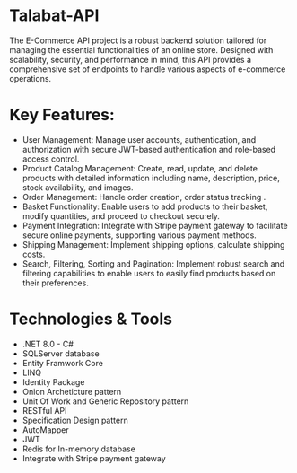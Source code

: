 # Talabat-API
The E-Commerce API project is a robust backend solution tailored for managing the essential functionalities of an online store. Designed with scalability, security, and performance in mind, this API provides a comprehensive set of endpoints to handle various aspects of e-commerce operations.
# Key Features:
* User Management: Manage user accounts, authentication, and authorization with secure JWT-based authentication and role-based access control.
* Product Catalog Management: Create, read, update, and delete products with detailed information including name, description, price, stock availability, and images.
* Order Management: Handle order creation, order status tracking .
* Basket Functionality: Enable users to add products to their basket, modify quantities, and proceed to checkout securely.
* Payment Integration: Integrate with Stripe payment gateway to facilitate secure online payments, supporting various payment methods.
* Shipping Management: Implement shipping options, calculate shipping costs.
* Search, Filtering, Sorting and Pagination: Implement robust search and filtering capabilities to enable users to easily find products based on their preferences.
# Technologies & Tools
* .NET 8.0 - C#
* SQLServer database
* Entity Framwork Core
* LINQ
* Identity Package
* Onion Archeticture pattern
* Unit Of Work and Generic Repository pattern
* RESTful API
* Specification Design pattern
* AutoMapper
* JWT
* Redis for In-memory database
* Integrate with Stripe payment gateway

